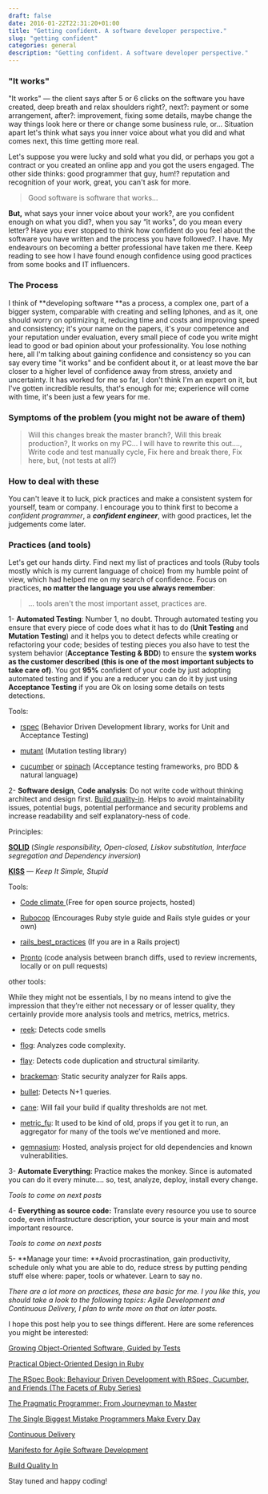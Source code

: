 ```yaml
--- 
draft: false
date: 2016-01-22T22:31:20+01:00
title: "Getting confident. A software developer perspective."
slug: "getting confident" 
categories: general
description: "Getting confident. A software developer perspective."
---
```


### "It works"

"It works" — the client says after 5 or 6 clicks on the software you have created, deep breath and relax shoulders right?, next?: payment or some arrangement, after?: improvement, fixing some details, maybe change the way things look here or there or change some business rule, or… Situation apart let's think what says you inner voice about what you did and what comes next, this time getting more real.

Let's suppose you were lucky and sold what you did, or perhaps you got a contract or you created an online app and you got the users engaged. The other side thinks: good programmer that guy, hum!? reputation and recognition of your work, great, you can't ask for more.
> Good software is software that works…

**But,** what says your inner voice about your work?, are you confident enough on what you did?, when you say “it works”, do you mean every letter? Have you ever stopped to think how confident do you feel about the software you have written and the process you have followed?. I have. My endeavours on becoming a better professional have taken me there. Keep reading to see how I have found enough confidence using good practices from some books and IT influencers.

### The Process

I think of **developing software **as a process, a complex one, part of a bigger system, comparable with creating and selling Iphones, and as it, one should worry on optimizing it, reducing time and costs and improving speed and consistency; it's your name on the papers, it's your competence and your reputation under evaluation, every small piece of code you write might lead to good or bad opinion about your professionality. You lose nothing here, all I'm talking about gaining confidence and consistency so you can say every time "it works" and be confident about it, or at least move the bar closer to a higher level of confidence away from stress, anxiety and uncertainty. It has worked for me so far, I don't think I'm an expert on it, but I've gotten incredible results, that's enough for me; experience will come with time, it's been just a few years for me.

### Symptoms of the problem (you might not be aware of them)
> Will this changes break the master branch?,
> Will this break production?,
> It works on my PC…
> I will have to rewrite this out….,
> Write code and test manually cycle,
> Fix here and break there,
> Fix here, but, (not tests at all?)

### How to deal with these

You can't leave it to luck, pick practices and make a consistent system for yourself, team or company. I encourage you to think first to become a *confident programmer*, a ***confident engineer***, with good practices, let the judgements come later.

### Practices (and tools)

Let's get our hands dirty. Find next my list of practices and tools (Ruby tools mostly which is my current language of choice) from my humble point of view, which had helped me on my search of confidence. Focus on practices, **no matter the language you use always remember**:
> … tools aren't the most important asset, practices are.

1- **Automated Testing**: Number 1, no doubt. Through automated testing you ensure that every piece of code does what it has to do (**Unit Testing** and **Mutation Testing**) and it helps you to detect defects while creating or refactoring your code; besides of testing pieces you also have to test the system behavior (**Acceptance Testing & BDD**) to ensure the **system works as the customer described (this is one of the most important subjects to take care of)**. You got **95%** confident of your code by just adopting automated testing and if you are a reducer you can do it by just using **Acceptance Testing** if you are Ok on losing some details on tests detections.

Tools:

* [rspec](https://github.com/rspec/rspec) (Behavior Driven Development library, works for Unit and Acceptance Testing)

* [mutant](https://github.com/mbj/mutant) (Mutation testing library)

* [cucumber](https://github.com/cucumber/cucumber) or [spinach](http://codegram.github.com/spinach) (Acceptance testing frameworks, pro BDD & natural language)

2- **Software design**, C**ode analysis**: Do not write code without thinking architect and design first. [Build quality-in](https://leanpub.com/buildqualityin). Helps to avoid maintainability issues, potential bugs, potential performance and security problems and increase readability and self explanatory-ness of code.

Principles:

[**SOLID**](https://en.wikipedia.org/wiki/SOLID_%28object-oriented_design%29) (*Single responsibility, Open-closed, Liskov substitution, Interface segregation and Dependency inversion*)

[**KISS**](https://en.wikipedia.org/wiki/KISS_principle) — *Keep It Simple, Stupid*

Tools:

* [Code climate ](https://codeclimate.com/)(Free for open source projects, hosted)

* [Rubocop](http://batsov.com/rubocop/) (Encourages Ruby style guide and Rails style guides or your own)

* [rails_best_practices](https://github.com/railsbp/rails_best_practices) (If you are in a Rails project)

* [Pronto](https://github.com/mmozuras/pronto) (code analysis between branch diffs, used to review increments, locally or on pull requests)

other tools:

While they might not be essentials, I by no means intend to give the impression that they’re either not necessary or of lesser quality, they certainly provide more analysis tools and metrics, metrics, metrics.

* [reek](https://github.com/troessner/reek): Detects code smells

* [flog](http://ruby.sadi.st/Flog.html): Analyzes code complexity.

* [flay](https://github.com/seattlerb/flay): Detects code duplication and structural similarity.

* [brackeman](http://brakemanscanner.org/): Static security analyzer for Rails apps.

* [bullet](https://github.com/flyerhzm/bullet): Detects N+1 queries.

* [cane](https://github.com/square/cane): Will fail your build if quality thresholds are not met.

* [metric_fu](https://github.com/jscruggs/metric_fu): It used to be kind of old, props if you get it to run, an aggregator for many of the tools we’ve mentioned and more.

* [gemnasium](https://gemnasium.com): Hosted, analysis project for old dependencies and known vulnerabilities.

3- **Automate Everything**: Practice makes the monkey. Since is automated you can do it every minute…. so, test, analyze, deploy, install every change.

*Tools to come on next posts*

4- **Everything as source code:** Translate every resource you use to source code, even infrastructure description, your source is your main and most important resource.

*Tools to come on next posts*

5- **Manage your time: **Avoid procrastination, gain productivity, schedule only what you are able to do, reduce stress by putting pending stuff else where: paper, tools or whatever. Learn to say no.


*There are a lot more on practices, these are basic for me. I you like this, you should take a look to the following topics: Agile Development and Continuous Delivery, I plan to write more on that on later posts.*

I hope this post help you to see things different. Here are some references you might be interested:

[Growing Object-Oriented Software, Guided by Tests](http://www.amazon.com/Growing-Object-Oriented-Software-Guided-Tests/dp/0321503627)

[Practical Object-Oriented Design in Ruby](http://www.poodr.com/)

[The RSpec Book: Behaviour Driven Development with RSpec, Cucumber, and Friends (The Facets of Ruby Series)](http://www.amazon.com/The-RSpec-Book-Behaviour-Development/dp/1934356379)

[The Pragmatic Programmer: From Journeyman to Master](http://www.amazon.com/The-Pragmatic-Programmer-Journeyman-Master/dp/020161622X)

[The Single Biggest Mistake Programmers Make Every Day](https://medium.com/javascript-scene/the-single-biggest-mistake-programmers-make-every-day-62366b432308#.bu4q1fxmb)

[Continuous Delivery](http://continuousdelivery.com/)

[Manifesto for Agile Software Development](http://www.agilemanifesto.org/)

[Build Quality In](https://leanpub.com/buildqualityin)

Stay tuned and happy coding!
